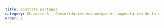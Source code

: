 ```yaml
---
title: Constats partagés
category: Chapitre 3 - Consolidation économique et augmentation de la capacité d’action des acteurs
order: 2
---
```

